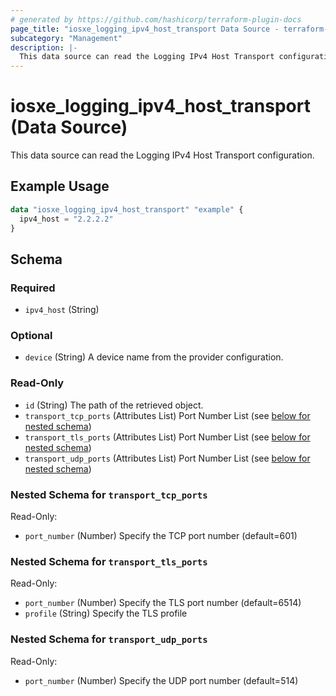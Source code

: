 ```yaml
---
# generated by https://github.com/hashicorp/terraform-plugin-docs
page_title: "iosxe_logging_ipv4_host_transport Data Source - terraform-provider-iosxe"
subcategory: "Management"
description: |-
  This data source can read the Logging IPv4 Host Transport configuration.
---
```


# iosxe_logging_ipv4_host_transport (Data Source)

This data source can read the Logging IPv4 Host Transport configuration.

## Example Usage

```terraform
data "iosxe_logging_ipv4_host_transport" "example" {
  ipv4_host = "2.2.2.2"
}
```

<!-- schema generated by tfplugindocs -->
## Schema

### Required

- `ipv4_host` (String)

### Optional

- `device` (String) A device name from the provider configuration.

### Read-Only

- `id` (String) The path of the retrieved object.
- `transport_tcp_ports` (Attributes List) Port Number List (see [below for nested schema](#nestedatt--transport_tcp_ports))
- `transport_tls_ports` (Attributes List) Port Number List (see [below for nested schema](#nestedatt--transport_tls_ports))
- `transport_udp_ports` (Attributes List) Port Number List (see [below for nested schema](#nestedatt--transport_udp_ports))

<a id="nestedatt--transport_tcp_ports"></a>
### Nested Schema for `transport_tcp_ports`

Read-Only:

- `port_number` (Number) Specify the TCP port number (default=601)


<a id="nestedatt--transport_tls_ports"></a>
### Nested Schema for `transport_tls_ports`

Read-Only:

- `port_number` (Number) Specify the TLS port number (default=6514)
- `profile` (String) Specify the TLS profile


<a id="nestedatt--transport_udp_ports"></a>
### Nested Schema for `transport_udp_ports`

Read-Only:

- `port_number` (Number) Specify the UDP port number (default=514)
